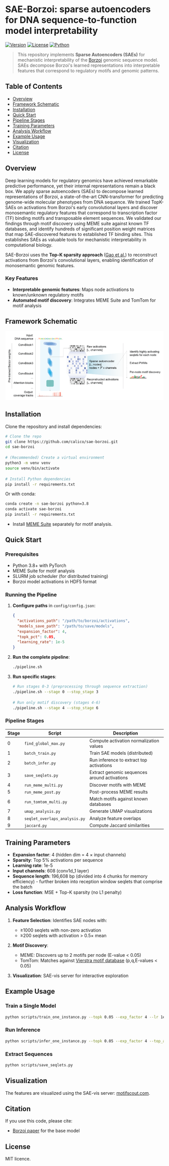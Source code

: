 # SAE-Borzoi: sparse autoencoders for DNA sequence-to-function model interpretability

[![Version](https://img.shields.io/badge/version-1.0.0-blue.svg)](https://github.com/calico/sae-borzoi/releases)
[![License](https://img.shields.io/badge/license-MIT-green.svg)](LICENSE)
[![Python](https://img.shields.io/badge/python-3.10%2B-blue.svg)](https://www.python.org/)

> This repository implements **Sparse Autoencoders (SAEs)** for mechanistic interpretability of the [Borzoi](https://www.nature.com/articles/s41588-024-02053-6) genomic sequence model. SAEs decompose Borzoi's learned representations into interpretable features that correspond to regulatory motifs and genomic patterns.

## Table of Contents
- [Overview](#overview)
- [Framework Schematic](#framework-schematic)
- [Installation](#installation)
- [Quick Start](#quick-start)
- [Pipeline Stages](#pipeline-stages)
- [Training Parameters](#training-parameters)
- [Analysis Workflow](#analysis-workflow)
- [Example Usage](#example-usage)
- [Visualization](#visualization)
- [Citation](#citation)
- [License](#license)

## Overview

Deep learning models for regulatory genomics have achieved remarkable predictive performance, yet their internal representations remain a black box. We apply sparse autoencoders (SAEs) to decompose learned representations of Borzoi, a state-of-the-art CNN-transformer for predicting genome-wide molecular phenotypes from DNA sequence. We trained TopK-SAEs on activations from Borzoi's early convolutional layers and discover monosemantic regulatory features that correspond to transcription factor (TF) binding motifs and transposable element sequences. We validated our findings through motif discovery using MEME suite against known TF databases, and identify hundreds of significant position weight matrices that map SAE-discovered features to established TF binding sites. This establishes SAEs as valuable tools for mechanistic interpretability in computational biology.

SAE-Borzoi uses the **Top-K sparsity approach** ([Gao et al.](https://cdn.openai.com/papers/sparse-autoencoders.pdf)) to reconstruct activations from Borzoi's convolutional layers, enabling identification of monosemantic genomic features.

### Key Features
- **Interpretable genomic features**: Maps node activations to known/unknown regulatory motifs
- **Automated motif discovery**: Integrates MEME Suite and TomTom for motif analysis

## Framework Schematic

![SAE-Borzoi framework schematic](fig/sae_scheme.png)

## Installation

Clone the repository and install dependencies:

```bash
# Clone the repo
git clone https://github.com/calico/sae-borzoi.git
cd sae-borzoi

# (Recommended) Create a virtual environment
python3 -m venv venv
source venv/bin/activate

# Install Python dependencies
pip install -r requirements.txt
```

Or with conda:

```bash
conda create -n sae-borzoi python=3.8
conda activate sae-borzoi
pip install -r requirements.txt
```

- Install [MEME Suite](https://meme-suite.org/meme/) separately for motif analysis.

## Quick Start

### Prerequisites
- Python 3.8+ with PyTorch
- MEME Suite for motif analysis
- SLURM job scheduler (for distributed training)
- Borzoi model activations in HDF5 format

### Running the Pipeline

1. **Configure paths** in `config/config.json`:
   ```json
   {
     "activations_path": "/path/to/borzoi/activations",
     "models_save_path": "/path/to/save/models",
     "expansion_factor": 4,
     "topk_pct": 0.05,
     "learning_rate": 1e-5
   }
   ```

2. **Run the complete pipeline**:
   ```bash
   ./pipeline.sh
   ```

3. **Run specific stages**:
   ```bash
   # Run stages 0-3 (preprocessing through sequence extraction)
   ./pipeline.sh --stage 0 --stop_stage 3
   
   # Run only motif discovery (stages 4-6)
   ./pipeline.sh --stage 4 --stop_stage 6
   ```

### Pipeline Stages

| Stage | Script | Description |
|-------|--------|-------------|
| 0 | `find_global_max.py` | Compute activation normalization values |
| 1 | `batch_train.py` | Train SAE models (distributed) |
| 2 | `batch_infer.py` | Run inference to extract top activations |
| 3 | `save_seqlets.py` | Extract genomic sequences around activations |
| 4 | `run_meme_multi.py` | Discover motifs with MEME |
| 5 | `run_meme_post.py` | Post-process MEME results |
| 6 | `run_tomtom_multi.py` | Match motifs against known databases |
| 7 | `umap_analysis.py` | Generate UMAP visualizations |
| 8 | `seqlet_overlaps_analysis.py` | Analyze feature overlaps |
| 9 | `jaccard.py` | Compute Jaccard similarities |

## Training Parameters

- **Expansion factor**: 4 (hidden dim = 4 × input channels)
- **Sparsity**: Top 5% activations per sequence
- **Learning rate**: 1e-5
- **Input channels**: 608 (conv1d_1 layer)
- **Sequence length**: 196,608 bp (divided into 4 chunks for memory efficiency) - further broken into reception window seqlets that comprise the batch
- **Loss function**: MSE + Top-K sparsity (no L1 penalty)

## Analysis Workflow

1. **Feature Selection**: Identifies SAE nodes with:
   - ≥1000 seqlets with non-zero activation
   - ≥200 seqlets with activation > 0.5× mean

2. **Motif Discovery**: 
   - MEME: Discovers up to 2 motifs per node (E-value < 0.05)
   - TomTom: Matches against [Vierstra motif database](https://www.vierstra.org/resources/motif_clustering) (p,q,E-values < 0.05)

3. **Visualization**: SAE-vis server for interactive exploration

## Example Usage

### Train a Single Model
```bash
python scripts/train_one_instance.py --topk 0.05 --exp_factor 4 --lr 1e-5
```

### Run Inference
```bash
python scripts/infer_one_instance.py --topk 0.05 --exp_factor 4 --top_acts 16
```

### Extract Sequences
```bash
python scripts/save_seqlets.py
```

## Visualization

The features are visualized using the SAE-vis server: [motifscout.com](https://motifscout.com).

## Citation

If you use this code, please cite:
- [Borzoi paper](https://www.nature.com/articles/s41588-024-02053-6) for the base model

## License

MIT licence.